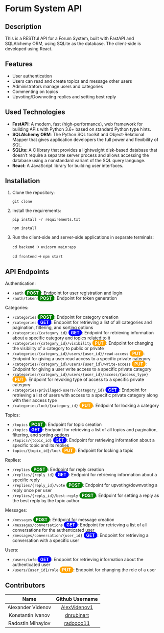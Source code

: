 # Forum System API

## Description

This is a RESTful API for a Forum System, built with FastAPI and SQLAlchemy ORM, using SQLite as the database. The client-side is developed using React.

## Features

- User authentication
- Users can read and create topics and message other users
- Administrators manage users and categories
- Commenting on topics
- Upvoting/Downvoting replies and setting best reply

## Used Technologies

- **FastAPI**: A modern, fast (high-performance), web framework for building APIs with Python 3.6+ based on standard Python type hints.
- **SQLAlchemy ORM**: The Python SQL toolkit and Object-Relational Mapper that gives application developers the full power and flexibility of SQL.
- **SQLite**: A C library that provides a lightweight disk-based database that doesn’t require a separate server process and allows accessing the database using a nonstandard variant of the SQL query language.
- **React**: A JavaScript library for building user interfaces.

## Installation
1. Clone the repository:
    
    ```git clone```

2. Install the requirements:

    ```pip install -r requirements.txt```

    ```npm install```

3. Run the client-side and server-side applications in separate terminals:

    ```cd backend``` -> ```uvicorn main:app```

    ```cd frontend``` -> ```npm start```


## API Endpoints

Authentication:
- `/auth` <span style="background-color:green; color:white; border-radius: 10px; padding: 2px 8px; font-weight: bold;">POST</span>: Endpoint for user registration and login
- `/auth/token` <span style="background-color:green; color:white; border-radius: 10px; padding: 2px 8px; font-weight: bold;">POST</span>: Endpoint for token generation

Categories:
- `/categories` <span style="background-color:green; color:white; border-radius: 10px; padding: 2px 8px; font-weight: bold;">POST</span>: Endpoint for category creation
- `/categories` <span style="background-color:blue; color:white; border-radius: 10px; padding: 2px 8px; font-weight: bold;">GET</span>: Endpoint for retrieving a list of all categories and pagination, filtering, and sorting options
- `/categories/{category_id}` <span style="background-color:blue; color:white; border-radius: 10px; padding: 2px 8px; font-weight: bold;">GET</span>: Endpoint for retrieving information about a specific category and topics related to it
- `/categories/{category_id}/visibility` <span style="background-color:orange; color:white; border-radius: 10px; padding: 2px 8px; font-weight: bold;">PUT</span>: Endpoint for changing the visibility of a category to public or private
- `/categories/{category_id}/users/{user_id}/read-access` <span style="background-color:orange; color:white; border-radius: 10px; padding: 2px 8px; font-weight: bold;">PUT</span>: Endpoint for giving a user read access to a specific private category
- `/categories/{category_id}/users/{user_id}/write-access` <span style="background-color:orange; color:white; border-radius: 10px; padding: 2px 8px; font-weight: bold;">PUT</span>: Endpoint for giving a user write access to a specific private category
- `/categories/{category_id}/users/{user_id}/access/{access_type}` <span style="background-color:orange; color:white; border-radius: 10px; padding: 2px 8px; font-weight: bold;">PUT</span>: Endpoint for revoking type of access to a specific private category
- `/categories/privilaged-users/{category_id}` <span style="background-color:blue; color:white; border-radius: 10px; padding: 2px 8px; font-weight: bold;">GET</span>: Endpoint for retrieving a list of users with access to a specific private category along with their access type
- `/categories/lock/{category_id}` <span style="background-color:orange; color:white; border-radius: 10px; padding: 2px 8px; font-weight: bold;">PUT</span>: Endpoint for locking a category

Topics:
- `/topics` <span style="background-color:green; color:white; border-radius: 10px; padding: 2px 8px; font-weight: bold;">POST</span>: Endpoint for topic creation
- `/topics` <span style="background-color:blue; color:white; border-radius: 10px; padding: 2px 8px; font-weight: bold;">GET</span>: Endpoint for retrieving a list of all topics and pagination, filtering, and sorting options
- `/topics/{topic_id}` <span style="background-color:blue; color:white; border-radius: 10px; padding: 2px 8px; font-weight: bold;">GET</span>: Endpoint for retrieving information about a specific topic and its replies
- `topics/{topic_id}/lock` <span style="background-color:orange; color:white; border-radius: 10px; padding: 2px 8px; font-weight: bold;">PUT</span>: Endpoint for locking a topic

Replies:
- `/replies` <span style="background-color:green; color:white; border-radius: 10px; padding: 2px 8px; font-weight: bold;">POST</span>: Endpoint for reply creation
- `/replies/{reply_id}` <span style="background-color:blue; color:white; border-radius: 10px; padding: 2px 8px; font-weight: bold;">GET</span>: Endpoint for retrieving information about a specific reply
- `/replies/{reply_id}/vote` <span style="background-color:green; color:white; border-radius: 10px; padding: 2px 8px; font-weight: bold;">POST</span>: Endpoint for upvoting/downvoting a reply once per user
- `/replies/{reply_id}/best-reply` <span style="background-color:green; color:white; border-radius: 10px; padding: 2px 8px; font-weight: bold;">POST</span>: Endpoint for setting a reply as the best reply by the topic author

Messages:
- `/messages` <span style="background-color:green; color:white; border-radius: 10px; padding: 2px 8px; font-weight: bold;">POST</span>: Endpoint for message creation
- `/messages/conversations` <span style="background-color:blue; color:white; border-radius: 10px; padding: 2px 8px; font-weight: bold;">GET</span>: Endpoint for retrieving a list of all conversations for the authenticated user
- `/messages/conversation/{user_id}` <span style="background-color:blue; color:white; border-radius: 10px; padding: 2px 8px; font-weight: bold;">GET</span>: Endpoint for retrieving a conversation with a specific user

Users:
- `/users/info` <span style="background-color:blue; color:white; border-radius: 10px; padding: 2px 8px; font-weight: bold;">GET</span>: Endpoint for retrieving information about the authenticated user
- `/users/{user_id}/role` <span style="background-color:orange; color:white; border-radius: 10px; padding: 2px 8px; font-weight: bold;">PUT</span>: Endpoint for changing the role of a user


## Contributors

|       Name            |                   Github Username                 |
|:---------------------:|:-------------------------------------------------:|
| Alexander Videnov     | [AlexVidenov1](https://github.com/AlexVidenov1)   |
| Konstantin Ivanov     | [dnrubinart](https://github.com/dnrubinart)       |
| Radostin Mihaylov     | [radoooo11](https://github.com/radoooo11)         |